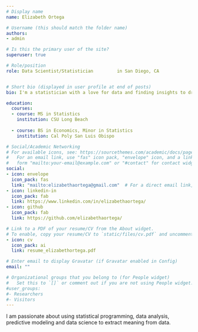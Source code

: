 ```yaml
---
# Display name
name: Elizabeth Ortega

# Username (this should match the folder name)
authors:
- admin

# Is this the primary user of the site?
superuser: true

# Role/position
role: Data Scientist/Statistician         in San Diego, CA           


# Short bio (displayed in user profile at end of posts)
bio: I'm a statistician with a love for data and finding insights to drive decisions and doing good. 

education:
  courses:
  - course: MS in Statistics
    institution: CSU Long Beach
    
  - course: BS in Economics, Minor in Statistics
    institution: Cal Poly San Luis Obispo

# Social/Academic Networking
# For available icons, see: https://sourcethemes.com/academic/docs/page-builder/#icons
#   For an email link, use "fas" icon pack, "envelope" icon, and a link in the
#   form "mailto:your-email@example.com" or "#contact" for contact widget.
social:
- icon: envelope
  icon_pack: fas
  link: "mailto:elizabethaortega@gmail.com"  # For a direct email link, use "mailto:test@example.org".
- icon: linkedin-in
  icon_pack: fab
  link: https://www.linkedin.com/in/elizabethaortega/
- icon: github
  icon_pack: fab
  link: https://github.com/elizabethaortega/

# Link to a PDF of your resume/CV from the About widget.
# To enable, copy your resume/CV to `static/files/cv.pdf` and uncomment the lines below.
- icon: cv
  icon_pack: ai
  link: resume_elizabethortega.pdf

# Enter email to display Gravatar (if Gravatar enabled in Config)
email: ""

# Organizational groups that you belong to (for People widget)
#   Set this to `[]` or comment out if you are not using People widget.
#user_groups:
#- Researchers
#- Visitors
---
```


I am passionate about using statistical programming, data analysis, predictive modeling and data science to extract meaning from data. 
